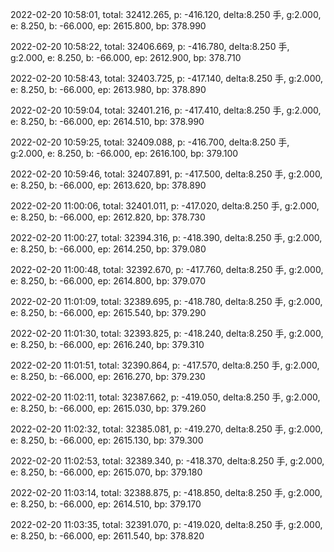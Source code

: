 2022-02-20 10:58:01, total: 32412.265, p: -416.120, delta:8.250 手, g:2.000, e: 8.250, b: -66.000, ep: 2615.800, bp: 378.990

2022-02-20 10:58:22, total: 32406.669, p: -416.780, delta:8.250 手, g:2.000, e: 8.250, b: -66.000, ep: 2612.900, bp: 378.710

2022-02-20 10:58:43, total: 32403.725, p: -417.140, delta:8.250 手, g:2.000, e: 8.250, b: -66.000, ep: 2613.980, bp: 378.890

2022-02-20 10:59:04, total: 32401.216, p: -417.410, delta:8.250 手, g:2.000, e: 8.250, b: -66.000, ep: 2614.510, bp: 378.990

2022-02-20 10:59:25, total: 32409.088, p: -416.700, delta:8.250 手, g:2.000, e: 8.250, b: -66.000, ep: 2616.100, bp: 379.100

2022-02-20 10:59:46, total: 32407.891, p: -417.500, delta:8.250 手, g:2.000, e: 8.250, b: -66.000, ep: 2613.620, bp: 378.890

2022-02-20 11:00:06, total: 32401.011, p: -417.020, delta:8.250 手, g:2.000, e: 8.250, b: -66.000, ep: 2612.820, bp: 378.730

2022-02-20 11:00:27, total: 32394.316, p: -418.390, delta:8.250 手, g:2.000, e: 8.250, b: -66.000, ep: 2614.250, bp: 379.080

2022-02-20 11:00:48, total: 32392.670, p: -417.760, delta:8.250 手, g:2.000, e: 8.250, b: -66.000, ep: 2614.800, bp: 379.070

2022-02-20 11:01:09, total: 32389.695, p: -418.780, delta:8.250 手, g:2.000, e: 8.250, b: -66.000, ep: 2615.540, bp: 379.290

2022-02-20 11:01:30, total: 32393.825, p: -418.240, delta:8.250 手, g:2.000, e: 8.250, b: -66.000, ep: 2616.240, bp: 379.310

2022-02-20 11:01:51, total: 32390.864, p: -417.570, delta:8.250 手, g:2.000, e: 8.250, b: -66.000, ep: 2616.270, bp: 379.230

2022-02-20 11:02:11, total: 32387.662, p: -419.050, delta:8.250 手, g:2.000, e: 8.250, b: -66.000, ep: 2615.030, bp: 379.260

2022-02-20 11:02:32, total: 32385.081, p: -419.270, delta:8.250 手, g:2.000, e: 8.250, b: -66.000, ep: 2615.130, bp: 379.300

2022-02-20 11:02:53, total: 32389.340, p: -418.370, delta:8.250 手, g:2.000, e: 8.250, b: -66.000, ep: 2615.070, bp: 379.180

2022-02-20 11:03:14, total: 32388.875, p: -418.850, delta:8.250 手, g:2.000, e: 8.250, b: -66.000, ep: 2614.510, bp: 379.170

2022-02-20 11:03:35, total: 32391.070, p: -419.020, delta:8.250 手, g:2.000, e: 8.250, b: -66.000, ep: 2611.540, bp: 378.820